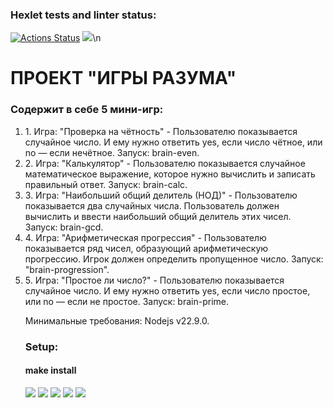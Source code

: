 ### Hexlet tests and linter status:
[![Actions Status](https://github.com/LAlex10/frontend-project-44/actions/workflows/hexlet-check.yml/badge.svg)](https://github.com/LAlex10/frontend-project-44/actions)
<a href="https://codeclimate.com/github/LAlex10/frontend-project-44/maintainability"><img src="https://api.codeclimate.com/v1/badges/efde465fe4dac99637c0/maintainability" /></a>\n
<h1>ПРОЕКТ "ИГРЫ РАЗУМА"</h1>
<h3>Содержит в себе 5 мини-игр:</h3>
<ol>
    <li>1. Игра: "Проверка на чётность" - Пользователю показывается случайное число. И ему нужно ответить yes, если число чётное, или no — если нечётное. Запуск: brain-even.</li>
    <li>2. Игра: "Калькулятор" - Пользователю показывается случайное математическое выражение, которое нужно вычислить и записать правильный ответ. Запуск: brain-calc.</li>
    <li>3. Игра: "Наибольший общий делитель (НОД)" - Пользователю показывается два случайных числа. Пользователь должен вычислить и ввести наибольший общий делитель этих чисел. Запуск: brain-gcd.</li>
    <li>4. Игра: "Арифметическая прогрессия" - Пользователю показывается ряд чисел, образующий арифметическую прогрессию. Игрок должен определить пропущенное число. Запуск: "brain-progression".</li>
    <li>5. Игра: "Простое ли число?" - Пользователю показывается случайное число. И ему нужно ответить yes, если число простое, или no — если не простое. Запуск: brain-prime.</li>

Минимальные требования: Nodejs v22.9.0. <h3>Setup:</h3><h4>make install</h4> 

<a href="https://asciinema.org/a/nxdJy8aI9NHoRPTdYbg9kMIDb" target="_blank"><img src="https://asciinema.org/a/nxdJy8aI9NHoRPTdYbg9kMIDb.svg" /></a>
<a href="https://asciinema.org/a/vjiaWxEhfTnpmGEruIv5n4TuU" target="_blank"><img src="https://asciinema.org/a/vjiaWxEhfTnpmGEruIv5n4TuU.svg" /></a>
<a href="https://asciinema.org/a/djRrTFSgB6XFuMQTlLJhFJVxb" target="_blank"><img src="https://asciinema.org/a/djRrTFSgB6XFuMQTlLJhFJVxb.svg" /></a>
<a href="https://asciinema.org/a/cSCVKptoXK5u9zhJcw1sQq6XV" target="_blank"><img src="https://asciinema.org/a/cSCVKptoXK5u9zhJcw1sQq6XV.svg" /></a>
<a href="https://asciinema.org/a/9EG0vT3FJhAZcXHr3lOQvpJjg" target="_blank"><img src="https://asciinema.org/a/9EG0vT3FJhAZcXHr3lOQvpJjg.svg" /></a>